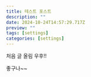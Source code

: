 ```yaml
---
title: 테스트 포스트
description: ""
date: 2024-10-24T14:57:29.717Z
preview: ""
tags: [settings]
categories: [settings]
---
```

처음 글 올림
우후!!


좋구나~~
